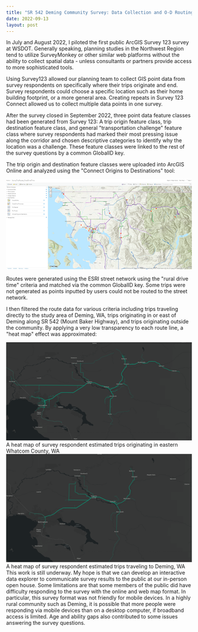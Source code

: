 ```yaml
---
title: "SR 542 Deming Community Survey: Data Collection and O-D Routing Pilot"
date: 2022-09-13
layout: post
---
```


In July and August 2022, I piloted the first public ArcGIS Survey 123 survey at WSDOT. Generally speaking, planning studies in the Northwest Region tend to utilize SurveyMonkey or other similar web platforms without the ability to collect spatial data - unless consultants or partners provide access to more sophisticated tools. 

Using Survey123 allowed our planning team to collect GIS point data from survey respondents on specifically where their trips originate and end. Survey respondents could choose a specific location such as their home building footprint, or a more general area. Creating repeats in Survey 123 Connect allowed us to collect multiple data points in one survey. 

After the survey closed in September 2022, three point data feature classes had been generated from Survey 123: A trip origin feature class, trip destination feature class, and general "transportation challenge" feature class where survey respondents had marked their most pressing issue along the corridor and chosen descriptive categories to identify why the location was a challenge. These feature classes were linked to the rest of the survey questions by a common GlobalID key. 

The trip origin and destination feature classes were uploaded into ArcGIS Online and analyzed using the "Connect Origins to Destinations" tool: 

<img src="https://raw.githubusercontent.com/katiebunge/gisportfolio/main/RouteTool.PNG">

Routes were generated using the ESRI street network using the "rural drive time" criteria and matched via the common GlobalID key. Some trips were not generated as points inputted by users could not be routed to the street network. 

I then filtered the route data for various criteria including trips traveling directly to the study area of Deming, WA, trips originating in or east of Deming along SR 542 (Mount Baker Highway), and trips originating outside the community. By applying a very low transparency to each route line, a "heat map" effect was approximated: 

<img src="https://raw.githubusercontent.com/katiebunge/gisportfolio/main/assets/images/EWhatcomTrips.png">
A heat map of survey respondent estimated trips originating in eastern Whatcom County, WA

<img src="https://raw.githubusercontent.com/katiebunge/gisportfolio/main/assets/images/TripsToDeming.png">
A heat map of survey respondent estimated trips traveling to Deming, WA

<br>
This work is still underway. My hope is that we can develop an interactive data explorer to communicate survey results to the public at our in-person open house. Some limitations are that some members of the public did have difficulty responding to the survey with the online and web map format. In particular, this survey format was not friendly for mobile devices. In a highly rural community such as Deming, it is possible that more people were responding via mobile devices than on a desktop computer, if broadband access is limited. Age and ability gaps also contributed to some issues answering the survey questions. 
